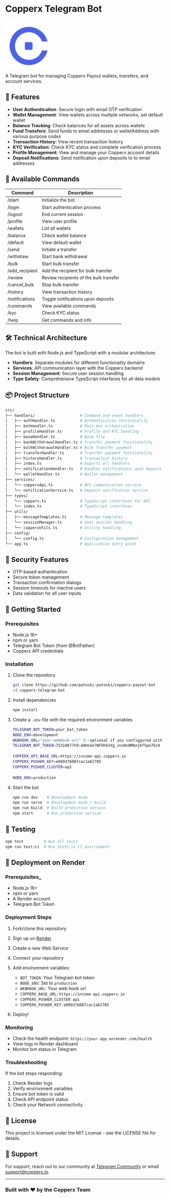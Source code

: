 # Copperx Telegram Bot

<img src="/img/logo.jpg" style="width:150px;height:150px;" alt="Copperx Logo">

A Telegram bot for managing Copperx Payout wallets, transfers, and account services.

## 🚀 Features

- **User Authentication**: Secure login with email OTP verification
- **Wallet Management**: View wallets across multiple networks, set default wallet
- **Balance Tracking**: Check balances for all assets across wallets
- **Fund Transfers**: Send funds to email addresses or walletAddress with various purpose codes
- **Transaction History**: View recent transaction history
- **KYC Verification**: Check KYC status and complete verification process
- **Profile Management**: View and manage your Copperx account details
- **Deposit Notifications**: Send notification upon deposits to  to email addresses

## 🤖 Available Commands

| Command | Description |
|---------|-------------|
| /start | Initialize the bot |
| /login | Start authentication process |
| /logout | End current session |
| /profile | View user profile |
| /wallets | List all wallets |
| /balance | Check wallet balance |
| /default | View default wallet |
| /send | Initiate a transfer |
| /withdraw | Start bank withdrawal |
| /bulk | Start bulk transfer |
| /add_recipient | Add the recipient for bulk transfer |
| /review | Review recipients of the bulk transfer |
| /cancel_bulk | Stop bulk transfer |
| /history | View transaction history |
| /notifications | Toggle notifications upon deposits |
| /commands | View available commands |
| /kyc | Check KYC status |
| /help | Get commands and info |

## 🛠️ Technical Architecture

The bot is built with Node.js and TypeScript with a modular architecture:

- **Handlers**: Separate modules for different functionality domains
- **Services**: API communication layer with the Copperx backend
- **Session Management**: Secure user session handling
- **Type Safety**: Comprehensive TypeScript interfaces for all data models

## 📦 Project Structure

```bash
src/
├── handlers/                    # Command and event handlers
│   ├── authHandler.ts           # Authentication functionality
│   ├── botHandler.ts            # Main bot orchestration
│   ├── profileHandler.ts        # Profile and KYC handling
│   ├── baseHandler.ts           # Base file
│   ├── bankWithdrawalHandler.ts # Transfer payment functionality
│   ├── bulkWithdrawalHandler.ts # Bulk Transfer payment
│   ├── transferHandler.ts       # Transfer payment functionality
│   ├── historyHandler.ts        # Transaction history
│   ├── index.ts                 # Exports all handlers
│   ├── notificationHandler.ts   # Handles notifications upon deposts
│   └── walletHandler.ts         # Wallet management
├── services/
│   └── copperxApi.ts            # API communication service
│   └── notificationService.ts   # Deposit notification service
├── types/
│   └── copperx.ts               # TypeScript interfaces for API
│   └── index.ts                 # TypeScript interfaces
├── utils/
│   ├── messageTemplates.ts      # Message templates
│   └── sessionManager.ts        # User session handling
│   └── copperxUtils.ts          # Utility handling
├── config/
│   └── config.ts                # Configuration management
└── app.ts                       # Application entry point
```

## 🔐 Security Features

- OTP-based authentication
- Secure token management
- Transaction confirmation dialogs
- Session timeouts for inactive users
- Data validation for all user inputs

## 🚀 Getting Started

### Prerequisites

- Node.js 16+
- npm or yarn
- Telegram Bot Token (from @BotFather)
- Copperx API credentials

### Installation

1. Clone the repository

   ```bash
   git clone https://github.com/patoski-patoski/copperx-payout-bot
   cd copperx-telegram-bot
   ```

2. Install dependencies

   ```bash
   npm install
   ```

3. Create a `.env` file with the required environment variables

   ```bash
   TELEGRAM_BOT_TOKEN=your_bot_token
   NODE_ENV=development
   WEBHOOK_URL="your-webHook-url" (--optional if you configgured with webHook)
   TELEGRAM_BOT_TOKEN=7531807759:AAHsGe7WF0h5oXg_vncWsNM6ejbf5po7Ez4

   COPPERX_API_BASE_URL=https://income-api.copperx.io
   COPPERX_PUSHER_KEY=e089376087cac1a62785
   COPPERX_PUSHER_CLUSTER=ap1

   NODE_ENV=production
   ```

4. Start the bot

   ```bash
   npm run dev    # Development mode
   npm run serve  # Development mode + build
   npm run build  # Build production version
   npm start      # Run production version
   ```

## 🧪 Testing

```bash
npm test         # Run all tests
npm run test:ci  # Run tests in CI environment
```

## 🚀 Deployment on Render

### Prerequisites_

- Node.js 16+
- npm or yarn
- A Render account
- Telegram Bot Token

### Deployment Steps

1. Fork/clone this repository
2. Sign up on [Render](https://render.com)
3. Create a new Web Service
4. Connect your repository
5. Add environment variables:
   - `BOT_TOKEN`: Your Telegram bot token
   - `NODE_ENV`: Set to `production`
   - `WEBHOOK_URL`: Your web hook url
   - `COPPERX_BASE_URL`: `https://income-api.copperx.io`
   - `COPPERX_PUSHER_CLUSTER`: `ap1`
   - `COPPERX_PUSHER_KEY`: `e089376087cac1a62785`
  
6. Deploy!

### Monitoring

- Check the health endpoint: `https://your-app.onrender.com/health`
- View logs in Render dashboard
- Monitor bot status in Telegram

### Troubleshooting

If the bot stops responding:

1. Check Render logs
2. Verify environment variables
3. Ensure bot token is valid
4. Check API endpoint status
5. Check your Network connectivity

## 📝 License

This project is licensed under the MIT License - see the LICENSE file for details.

## 🤝 Support

For support, reach out to our community at [Telegram Community](https://t.me/copperxcommunity/2183) or email <support@copperx.io>.

---

### Built with ❤️ by the Copperx Team
